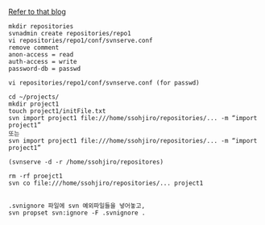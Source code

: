 [Refer to that blog](http://www.rackspace.com/knowledge_center/article/multiple-repositories-and-subversion)
```
mkdir repositories
svnadmin create repositories/repo1
vi repositories/repo1/conf/svnserve.conf
remove comment
anon-access = read
auth-access = write
password-db = passwd

vi repositories/repo1/conf/svnserve.conf (for passwd)

cd ~/projects/
mkdir project1
touch project1/initFile.txt
svn import project1 file:///home/ssohjiro/repositories/... -m “import project1”
또는
svn import project1 file:///home/ssohjiro/repositories/... -m “import project1”

(svnserve -d -r /home/ssohjiro/repositores)

rm -rf proejct1
svn co file:///home/ssohjiro/repositories/... project1


.svnignore 파일에 svn 예외파일들을 넣어놓고,
svn propset svn:ignore -F .svnignore .
```

